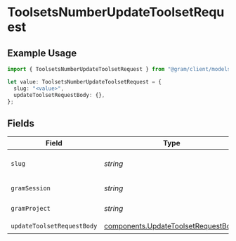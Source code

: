 # ToolsetsNumberUpdateToolsetRequest

## Example Usage

```typescript
import { ToolsetsNumberUpdateToolsetRequest } from "@gram/client/models/operations";

let value: ToolsetsNumberUpdateToolsetRequest = {
  slug: "<value>",
  updateToolsetRequestBody: {},
};
```

## Fields

| Field                                                                                      | Type                                                                                       | Required                                                                                   | Description                                                                                |
| ------------------------------------------------------------------------------------------ | ------------------------------------------------------------------------------------------ | ------------------------------------------------------------------------------------------ | ------------------------------------------------------------------------------------------ |
| `slug`                                                                                     | *string*                                                                                   | :heavy_check_mark:                                                                         | The slug of the toolset to update                                                          |
| `gramSession`                                                                              | *string*                                                                                   | :heavy_minus_sign:                                                                         | Session header                                                                             |
| `gramProject`                                                                              | *string*                                                                                   | :heavy_minus_sign:                                                                         | project header                                                                             |
| `updateToolsetRequestBody`                                                                 | [components.UpdateToolsetRequestBody](../../models/components/updatetoolsetrequestbody.md) | :heavy_check_mark:                                                                         | N/A                                                                                        |